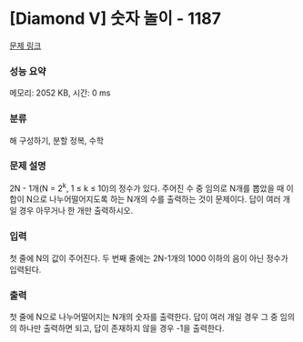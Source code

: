 # [Diamond V] 숫자 놀이 - 1187 

[문제 링크](https://www.acmicpc.net/problem/1187) 

### 성능 요약

메모리: 2052 KB, 시간: 0 ms

### 분류

해 구성하기, 분할 정복, 수학

### 문제 설명

<p>2N - 1개(N = 2<sup>k</sup>, 1 ≤ k ≤ 10)의 정수가 있다. 주어진 수 중 임의로 N개를 뽑았을 때 이 합이 N으로 나누어떨어지도록 하는 N개의 수를 출력하는 것이 문제이다.  답이 여러 개일 경우 아무거나 한 개만 출력하시오.</p>

### 입력 

 <p>첫 줄에 N의 값이 주어진다. 두 번째 줄에는 2N-1개의 1000 이하의 음이 아닌 정수가 입력된다.</p>

### 출력 

 <p>첫 줄에 N으로 나누어떨어지는 N개의 숫자를 출력한다. 답이 여러 개일 경우 그 중 임의의 하나만 출력하면 되고, 답이 존재하지 않을 경우 -1을 출력한다.</p>

